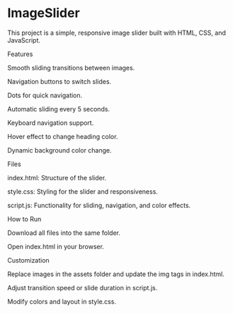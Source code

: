 # ImageSlider

This project is a simple, responsive image slider built with HTML, CSS, and JavaScript.

Features

Smooth sliding transitions between images.

Navigation buttons to switch slides.

Dots for quick navigation.

Automatic sliding every 5 seconds.

Keyboard navigation support.

Hover effect to change heading color.

Dynamic background color change.

Files

index.html: Structure of the slider.

style.css: Styling for the slider and responsiveness.

script.js: Functionality for sliding, navigation, and color effects.

How to Run

Download all files into the same folder.

Open index.html in your browser.

Customization

Replace images in the assets folder and update the img tags in index.html.

Adjust transition speed or slide duration in script.js.

Modify colors and layout in style.css.
